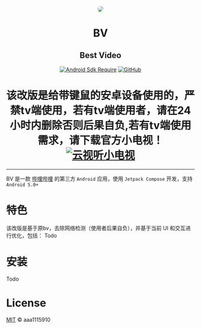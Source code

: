 <div align="center">

<img src="app/src/main/res/drawable/ic_banner.webp" style="border-radius: 24px; margin-top: 32px;"/>

# BV
## Best Video

[![Android Sdk Require](https://img.shields.io/badge/Android-5.0%2B-informational?logo=android)](https://apilevels.com/#:~:text=Jetpack%20Compose%20requires%20a%20minSdk%20of%2021%20or%20higher)
[![GitHub](https://img.shields.io/github/license/aaa1115910/bv)](https://github.com/aaa1115910/bv)

# 该改版是给带键鼠的安卓设备使用的，严禁tv端使用，若有tv端使用者，请在24小时内删除否则后果自负,若有tv端使用需求，请下载官方小电视！[![云视听小电视](https://img.shields.io/badge/bilibili-下载-informational?logo=bilibili)](https://app.bilibili.com)
</div>

---
BV 是一款 [哔哩哔哩](https://www.bilibili.com) 的第三方 `Android` 应用，使用 `Jetpack Compose` 开发，支持 `Android 5.0+`

# 特色
该改版是基于原bv，去除网络检测（使用者后果自负），并基于当前 UI 和交互进行优化，包括：
Todo

# 安装
Todo

# License
[MIT](LICENSE) © aaa1115910